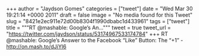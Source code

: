 
+++
author = "Jaydson Gomes"
categories = ["tweet"]
date = "Wed Mar 30 19:21:14 +0000 2011"
draft = false
image = "No media found for this Tweet"
slug = "8421e2ec911e72d00b8304f1990dbabc1d433961"
tags = ["tweet"]
title = """RT @mashable: Google’s An..."""
tweet = true
tweet_url = "https://twitter.com/jaydson/status/53174967533174784"
+++
RT @mashable: Google’s Answer to the Facebook “Like” Button: The “+1” - http://on.mash.to/dJiYl6
